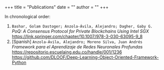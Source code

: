 +++
title = "Publications"
date = ""
author = ""
+++

In chronological order:
1. `Bashar, Golam Dastoger; Anzola-Ávila, Alejandro; Dagher, Gaby G.` *PoQ: A Consensus Protocol for Private Blockchains Using Intel SGX*
  https://link.springer.com/chapter/10.1007/978-3-030-63095-9_8
2. [Spanish] `Anzola-Ávila, Alejandro; Moreno Silva, Juan Andrés` *Framework para el Aprendizaje de Redes Neuronales Profundas*
  https://repositorio.escuelaing.edu.co/handle/001/1236
  https://github.com/DLOOF/Deep-Learning-Object-Oriented-Framework-Python
